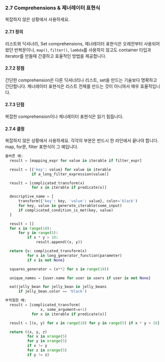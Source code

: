<a id="list-comprehensions"></a>
<a id="s2.7-list_comprehensions"></a>
<a id="list_comprehensions"></a>

### 2.7 Comprehensions & 제너레이터 표현식

복잡하지 않은 상황에서 사용하세요.
<a id="s2.7.1-definition"></a>

#### 2.7.1 정의
리스트와 딕셔너리, Set comprehensions, 제너레이터 표현식은 오래전부터 사용되어 왔던 반복문이나, `map()`, `filter()`, `lambda`를 사용하지 않고도 container 타입과 iterator를 만들때 간결하고 효율적인 방법을 제공합니다.

<a id="s2.7.2-pros"></a>
#### 2.7.2 장점

간단한 comprehension은 다른 딕셔너리나 리스트, set을 만드는 기술보다 명확하고 간단합니다.
제너레이터 표현식은 리스트 전체를 만드는 것이 아니여서 매우 효율적입니다.
<a id="s2.7.3-cons"></a>

#### 2.7.3 단점
복잡한 comprehension이나 제너레이터 표현식은 읽기 힘듭니다.
<a id="s2.7.4-decision"></a>
#### 2.7.4 결정

복잡하지 않은 상황에서 사용하세요. 각각의 부분은 반드시 한 라인에서 끝나야 합니다.
map, for문, filter 표현식이 그 예입니다.
```python
올바른 예:
  result = [mapping_expr for value in iterable if filter_expr]

  result = [{'key': value} for value in iterable
            if a_long_filter_expression(value)]

  result = [complicated_transform(x)
            for x in iterable if predicate(x)]

  descriptive_name = [
      transform({'key': key, 'value': value}, color='black')
      for key, value in generate_iterable(some_input)
      if complicated_condition_is_met(key, value)
  ]

  result = []
  for x in range(10):
      for y in range(5):
          if x * y > 10:
              result.append((x, y))

  return {x: complicated_transform(x)
          for x in long_generator_function(parameter)
          if x is not None}

  squares_generator = (x**2 for x in range(10))

  unique_names = {user.name for user in users if user is not None}

  eat(jelly_bean for jelly_bean in jelly_beans
      if jelly_bean.color == 'black')
```

```python
부적절한 예:
  result = [complicated_transform(
                x, some_argument=x+1)
            for x in iterable if predicate(x)]

  result = [(x, y) for x in range(10) for y in range(5) if x * y > 10]

  return ((x, y, z)
          for x in xrange(5)
          for y in xrange(5)
          if x != y
          for z in xrange(5)
          if y != z)
```
